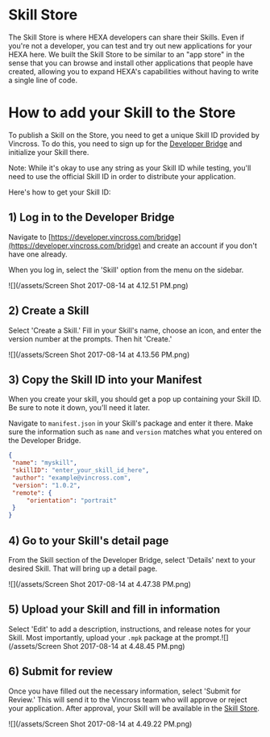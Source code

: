 # Skill Store

The Skill Store is where HEXA developers can share their Skills. Even if you're not a developer, you can test and try out new applications for your HEXA here. We built the Skill Store to be similar to an "app store" in the sense that you can browse and install other applications that people have created, allowing you to expand HEXA's capabilities without having to write a single line of code.

# How to add your Skill to the Store

To publish a Skill on the Store, you need to get a unique Skill ID provided by Vincross. To do this, you need to sign up for the [Developer Bridge](https://developer.vincross.com/bridge) and initialize your Skill there.

Note: While it's okay to use any string as your Skill ID while testing, you'll need to use the official Skill ID in order to distribute your application.

Here's how to get your Skill ID:

## 1\) Log in to the Developer Bridge

Navigate to [https://developer.vincross.com/bridge](https://developer.vincross.com/bridge) and create an account if you don't have one already.

When you log in, select the 'Skill' option from the menu on the sidebar.

![](/assets/Screen Shot 2017-08-14 at 4.12.51 PM.png)

## 2\) Create a Skill

Select 'Create a Skill.' Fill in your Skill's name, choose an icon, and enter the version number at the prompts. Then hit 'Create.'

![](/assets/Screen Shot 2017-08-14 at 4.13.56 PM.png)

## 3\) Copy the Skill ID into your Manifest

When you create your skill, you should get a pop up containing your Skill ID. Be sure to note it down, you'll need it later.

Navigate to `manifest.json` in your Skill's package and enter it there. Make sure the information such as `name` and `version` matches what you entered on the Developer Bridge.

```json
{
 "name": "myskill",
 "skillID": "enter_your_skill_id_here",
 "author": "example@vincross.com",
 "version": "1.0.2",
 "remote": {
     "orientation": "portrait"
 }
}
```

## 4\) Go to your Skill's detail page

From the Skill section of the Developer Bridge, select 'Details' next to your desired Skill. That will bring up a detail page.

![](/assets/Screen Shot 2017-08-14 at 4.47.38 PM.png)

## 5\) Upload your Skill and fill in information

Select 'Edit' to add a description, instructions, and release notes for your Skill. Most importantly, upload your `.mpk` package at the prompt.![](/assets/Screen Shot 2017-08-14 at 4.48.45 PM.png)

## 6\) Submit for review

Once you have filled out the necessary information, select 'Submit for Review.' This will send it to the Vincross team who will approve or reject your application. After approval, your Skill will be available in the [Skill Store](/Introduction/skillstore.md).

![](/assets/Screen Shot 2017-08-14 at 4.49.22 PM.png)



